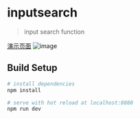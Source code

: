 # inputsearch

> input search function

[演示页面](https://fredfeng0326.github.io/inputsearch/)
![image](https://github.com/fredfeng0326/inputsearch/blob/master/img/after.png)
## Build Setup

``` bash
# install dependencies
npm install

# serve with hot reload at localhost:8080
npm run dev

``` 




